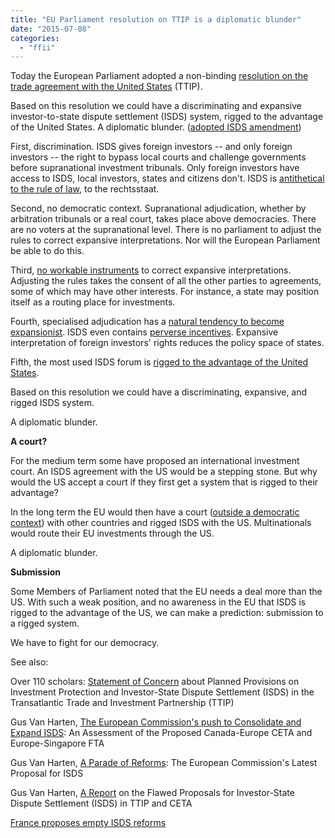 ```yaml
---
title: "EU Parliament resolution on TTIP is a diplomatic blunder"
date: "2015-07-08"
categories: 
  - "ffii"
---
```


Today the European Parliament adopted a non-binding [resolution on the trade agreement with the United States](http://www.europarl.europa.eu/sides/getDoc.do?type=REPORT&mode=XML&reference=A8-2015-0175&language=EN) (TTIP).

Based on this resolution we could have a discriminating and expansive investor-to-state dispute settlement (ISDS) system, rigged to the advantage of the United States. A diplomatic blunder. ([adopted ISDS amendment](https://blog.ffii.org/isds-compromise-threatens-democracy/))

First, discrimination. ISDS gives foreign investors -- and only foreign investors -- the right to bypass local courts and challenge governments before supranational investment tribunals. Only foreign investors have access to ISDS, local investors, states and citizens don't. ISDS is [antithetical to the rule of law](http://wapo.st/1zhI2O4), to the rechtsstaat.

Second, no democratic context. Supranational adjudication, whether by arbitration tribunals or a real court, takes place above democracies. There are no voters at the supranational level. There is no parliament to adjust the rules to correct expansive interpretations. Nor will the European Parliament be able to do this.

Third, [no workable instruments](https://blog.ffii.org/international-investment-court-plan-threatens-our-democracy/) to correct expansive interpretations. Adjusting the rules takes the consent of all the other parties to agreements, some of which may have other interests. For instance, a state may position itself as a routing place for investments.

Fourth, specialised adjudication has a [natural tendency to become expansionist](https://blog.ffii.org/international-investment-court-plan-threatens-our-democracy/). ISDS even contains [perverse incentives](https://blog.ffii.org/seven-things-you-should-know-about-eu-singapore-isds/). Expansive interpretation of foreign investors' rights reduces the policy space of states.

Fifth, the most used ISDS forum is [rigged to the advantage of the United States](https://blog.ffii.org/white-house-defends-isds/).

Based on this resolution we could have a discriminating, expansive, and rigged ISDS system.

A diplomatic blunder.

**A court?**

For the medium term some have proposed an international investment court. An ISDS agreement with the US would be a stepping stone. But why would the US accept a court if they first get a system that is rigged to their advantage?

In the long term the EU would then have a court ([outside a democratic context](https://blog.ffii.org/international-investment-court-plan-threatens-our-democracy/)) with other countries and rigged ISDS with the US. Multinationals would route their EU investments through the US.

A diplomatic blunder.

**Submission**

Some Members of Parliament noted that the EU needs a deal more than the US. With such a weak position, and no awareness in the EU that ISDS is rigged to the advantage of the US, we can make a prediction: submission to a rigged system.

We have to fight for our democracy.

See also:

Over 110 scholars: [Statement of Concern](https://www.kent.ac.uk/law/isds_treaty_consultation.html) about Planned Provisions on Investment Protection and Investor-State Dispute Settlement (ISDS) in the Transatlantic Trade and Investment Partnership (TTIP)

Gus Van Harten, [The European Commission's push to Consolidate and Expand ISDS](http://papers.ssrn.com/sol3/papers.cfm?abstract_id=2613544): An Assessment of the Proposed Canada-Europe CETA and Europe-Singapore FTA

Gus Van Harten, [A Parade of Reforms](http://papers.ssrn.com/sol3/papers.cfm?abstract_id=2603077): The European Commission's Latest Proposal for ISDS

Gus Van Harten, [A Report](http://papers.ssrn.com/sol3/papers.cfm?abstract_id=2595189) on the Flawed Proposals for Investor-State Dispute Settlement (ISDS) in TTIP and CETA

[France proposes empty ISDS reforms](https://blog.ffii.org/france-proposes-empty-isds-reforms/)
